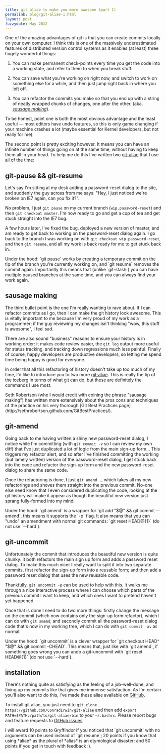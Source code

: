```yaml
---
title: git aliae to make you more awesome (part 1)
permalink: blog/git-aliae-1.html
layout: post
fuzzydate: May 2012
---
```


One of the amazing advantages of git is that you can create commits locally on your own
computer. I think this is one of the massively underestimated features of distributed
version control systems as it enables (at least) three hugely wonderful things:

1. You can make permanent check-points every time you get the code into a working state,
   and refer to them to when you break stuff.

2. You can save what you're working on right now, and switch to work on something else for
   a while, and then just jump right back in where you left off.

3. You can refactor the commits you make so that you end up with a string of neatly
   wrapped chunks of changes, one after the other. (aka. *[sausage making](http://sethrobertson.github.com/GitBestPractices/#sausage)*).

To be honest, point one is both the most obvious advantage and the least useful — most
editors have undo features, so this is only game changing if your machine crashes a lot
(maybe essential for Kernel developers, but not really for me).

The second point is pretty exciting however. It means you can have an infinite number of
things going on at the same time, without having to keep them all in your head. To help
me do this I've written two [git-aliae](https://github.com/ConradIrwin/git-aliae) that I use all of the time:


git-pause && git-resume
-----------------------

Let's say I'm sitting at my desk adding a password-reset dialog to the site, and suddenly
the guy across from me says: "Hey, I just noticed we're broken on IE7 again, can you fix
it?".

No problem, I just `git pause` on my current branch (`wip.password-reset`) and then
`git checkout master`. I'm now ready to go and get a cup of tea and get stuck straight
into the IE7 bug.

A few hours later, I've fixed the bug, deployed a new version of master, and am ready to
get back to working on the password-reset dialog again. I go back to the branch I was
working on with `git checkout wip.password-reset`, and then `git resume`, and all my work
is back ready for me to get stuck back in.

<aside>Under the hood: `git pause` works by creating a temporary commit on the tip of the
branch you're currently working on, and `git resume` removes the commit again. Importantly
this means that (unlike `git-stash`) you can have multiple paused branches at the same
time, and you can always find your work again.</aside>


sausage making
--------------

The third bullet point is the one I'm really wanting to rave about. If I can refactor
commits as I go, then I can make the git history look awesome. This is vitally important
to me because I'm very proud of my work as a programmer; if the guy reviewing my changes
isn't thinking "wow, this stuff is awesome", I feel sad.

There are also sound "business" reasons to ensure your history is in working order: it
makes code review easier, the `git log` output more useful for status tracking, and tracking
down regressions much less painful. Finally of course, happy developers are productive developers,
so letting me spend time being happy is good for everyone.

In order that all this refactoring of history doesn't take up too much of my time, I'd
like to introduce you to two more [git-aliae](https://github.com/ConradIrwin/git-aliae).
This is really the tip of the iceberg in terms of what git can do, but these are
definitely the commands I use most.

<aside>Seth Robertson (who I would credit with coining the phrase "sausage making") has
written more extensively about the pros cons and techniques of the practice on his very
thorough [Git Best Practices
page](http://sethrobertson.github.com/GitBestPractices/).</aside>


git-amend
---------

Going back to me having written a shiny new password-reset dialog, I notice while I'm
committing (with `git commit -v` so I can review my own diff) that I've just duplicated a
lot of logic from the main sign-up form... This triggers my refactor alert, and so after
I've finished committing the working (but lamely written) version of the password-reset
dialog, I get stuck back into the code and refactor the sign-up form and the new
password-reset dialog to share the same code.

Once the refactoring is done, I just `git amend .`, which takes all my new refactorings
and shoves them straight into the previous commit. No-one else need know that I even
considered duplicating the code, looking at the git history will make it appear as though
the beautiful new version just sprang fully-formed into my mind.

<aside>Under the hood: `git amend` is a wrapper for `git add "$@" && git commit --amend`,
this means it supports the `-p` flag. It also means that you can "undo" an amendment with
normal git commands: `git reset HEAD@{1}` (do not use `--hard`).</aside>


git-uncommit
------------

Unfortunately the commit that introduces the beautiful new version is quite chunky: it
both refactors the main sign up form and adds a password reset dialog. To make this much
nicer I really want to split it into two separate commits, first refactor the sign-up form
into a reusable form; and then add a password reset dialog that uses the new reusable
code.

Thankfully, `git uncommit -p` can be used to help with this. It walks me through a nice
interactive process where I can choose which parts of the previous commit I want to keep,
and which ones I want to pretend haven't yet happened.

Once that is done I need to do two more things: firstly change the message on the commit
(which now contains only the sign-up form refactor), which I can do with `git amend`; and
secondly commit all the password-reset dialog code that's now in my working tree, which I
can do with `git commit -av` as normal.

<aside>Under the hood: `git uncommit` is a clever wrapper for `git checkout HEAD^ "$@" &&
git commit -CHEAD`. This means that, just like with `git amend`, if something goes wrong
you can undo a git-uncommit with `git reset HEAD@{1}` (do not use `--hard`).</aside>


installation
------------

There's nothing quite as satisfying as the feeling of a job-well-done, and fixing up my
commits like that gives me immense satisfaction. As I'm certain you'll also want to do
this, I've made these aliae available on [GitHub](https://github.com/ConradIrwin/git-aliae).

To install git aliae, you just need to `git clone https://github.com/ConradIrwin/git-aliae` and then add
`export PATH=$PATH:/path/to/git-aliae/bin` to your `~/.bashrc`. Please report bugs and
feature requests to [GitHub issues](https://github.com/ConradIrwin/git-aliae/issues).


<aside>I will award 10 points to Gryffindor if you noticed that `git uncommit` with no
arguments can be used instead of `git resume`; 20 points if you know that using *aliae* as
the plural of *alias* is an etymological disaster; and 50 points if you get in touch with
feedback :).</aside>
